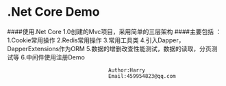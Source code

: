 .Net Core Demo
====
####使用.Net Core 1.0创建的Mvc项目，采用简单的三层架构 
####主要包括 ： 
     1.Cookie常用操作 
     2.Redis常用操作
     3.常用工具类
     4.引入Dapper，DapperExtensions作为ORM
     5.数据的增删改查性能测试，数据的读取，分页测试等
     6.中间件使用注册Demo

                                     Author:Harry
                                     Email:459954823@qq.com
